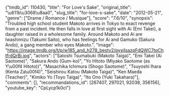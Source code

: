 {"tmdb_id": 110430, "title": "For Love's Sake", "original_title": "\u611b\u3068\u8aa0", "slug_title": "for-love-s-sake", "date": "2012-05-21", "genre": ["Drame / Romance / Musique"], "score": "7.6/10", "synopsis": "Troubled high school student Makoto arrives in Tokyo to exact revenge from a past incident. He then falls in love at first sight with Ai (Emi Takei), a daughter raised in a wholesome family. Around Makoto and Ai are Iwashimizu (Takumi Saito), who has feelings for Ai and Gamuko (Sakura Ando), a gang member who eyes Makoto.", "image": "https://image.tmdb.org/t/p/w185_and_h278_bestv2/pyxiIsazpFdQWC7tqChtfrdQrBi.jpg", "actors": ["Satoshi Tsumabuki (Makoto Taiga)", "Emi Takei (Ai Saotome)", "Sakura Ando (Gum-ko)", "Yo Hitoto (Miyako Saotome (as Y\u00f4 Hitoto))", "Masachika Ichimura (Shogo Saotome)", "Tsuyoshi Ihara (Kenta Za\u00f4)", "Seishirou Katou (Makoto Taiga)", "Ken Maeda (Teacher)", "Kimiko Yo (Toyo Taiga)", "Ito Ono (Yuki Takahara)"], "comments": [], "recommandations_id": [267407, 297021, 92038, 356156], "youtube_key": "CpLycp1k0cI"}